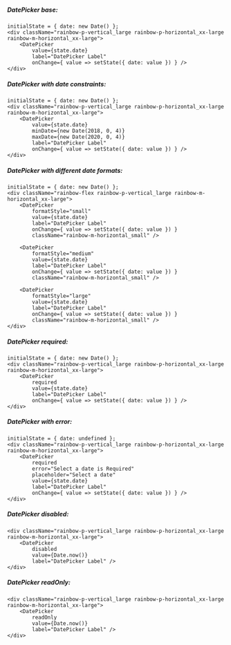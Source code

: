 ##### DatePicker base:

    initialState = { date: new Date() };
    <div className="rainbow-p-vertical_large rainbow-p-horizontal_xx-large rainbow-m-horizontal_xx-large">
        <DatePicker
            value={state.date}
            label="DatePicker Label"
            onChange={ value => setState({ date: value }) } />
    </div>


##### DatePicker with date constraints:

    initialState = { date: new Date() };
    <div className="rainbow-p-vertical_large rainbow-p-horizontal_xx-large rainbow-m-horizontal_xx-large">
        <DatePicker
            value={state.date}
            minDate={new Date(2018, 0, 4)}
            maxDate={new Date(2020, 0, 4)}
            label="DatePicker Label"
            onChange={ value => setState({ date: value }) } />
    </div>


##### DatePicker with different date formats:

    initialState = { date: new Date() };
    <div className="rainbow-flex rainbow-p-vertical_large rainbow-m-horizontal_xx-large">
        <DatePicker
            formatStyle="small"
            value={state.date}
            label="DatePicker Label"
            onChange={ value => setState({ date: value }) }
            className="rainbow-m-horizontal_small" />

        <DatePicker
            formatStyle="medium"
            value={state.date}
            label="DatePicker Label"
            onChange={ value => setState({ date: value }) }
            className="rainbow-m-horizontal_small" />

        <DatePicker
            formatStyle="large"
            value={state.date}
            label="DatePicker Label"
            onChange={ value => setState({ date: value }) }
            className="rainbow-m-horizontal_small" />
    </div>


##### DatePicker required:

    initialState = { date: new Date() };
    <div className="rainbow-p-vertical_large rainbow-p-horizontal_xx-large rainbow-m-horizontal_xx-large">
        <DatePicker
            required
            value={state.date}
            label="DatePicker Label"
            onChange={ value => setState({ date: value }) } />
    </div>


##### DatePicker with error:

    initialState = { date: undefined };
    <div className="rainbow-p-vertical_large rainbow-p-horizontal_xx-large rainbow-m-horizontal_xx-large">
        <DatePicker
            required
            error="Select a date is Required"
            placeholder="Select a date"
            value={state.date}
            label="DatePicker Label"
            onChange={ value => setState({ date: value }) } />
    </div>


##### DatePicker disabled:

    <div className="rainbow-p-vertical_large rainbow-p-horizontal_xx-large rainbow-m-horizontal_xx-large">
        <DatePicker
            disabled
            value={Date.now()}
            label="DatePicker Label" />
    </div>


##### DatePicker readOnly:

    <div className="rainbow-p-vertical_large rainbow-p-horizontal_xx-large rainbow-m-horizontal_xx-large">
        <DatePicker
            readOnly
            value={Date.now()}
            label="DatePicker Label" />
    </div>
